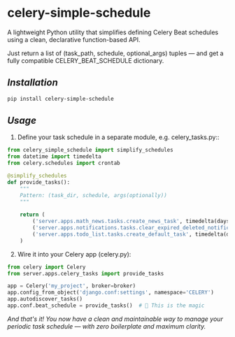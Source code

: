 celery-simple-schedule
=====

A lightweight Python utility that simplifies defining Celery Beat schedules using a clean, declarative function-based API.

Just return a list of (task_path, schedule, optional_args) tuples — and get a fully compatible CELERY_BEAT_SCHEDULE dictionary.

*Installation*
---
```bash
pip install celery-simple-schedule
```

*Usage*
----
1. Define your task schedule in a separate module, e.g. celery_tasks.py::
```python
from celery_simple_schedule import simplify_schedules
from datetime import timedelta
from celery.schedules import crontab

@simplify_schedules
def provide_tasks():
    """
    Pattern: (task_dir, schedule, args(optionally))
    """
    
    return (
        ('server.apps.math_news.tasks.create_news_task', timedelta(days=1)),
        ('server.apps.notifications.tasks.clear_expired_deleted_notifications', timedelta(days=3)),
        ('server.apps.todo_list.tasks.create_default_task', timedelta(days=5), (5, '1', True)),
    )
```

2. Wire it into your Celery app (celery.py):
```python
from celery import Celery
from server.apps.celery_tasks import provide_tasks

app = Celery('my_project', broker=broker)
app.config_from_object('django.conf:settings', namespace='CELERY')
app.autodiscover_tasks()
app.conf.beat_schedule = provide_tasks()  # 🧠 This is the magic
```

*And that's it! You now have a clean and maintainable way to manage your periodic task schedule — with zero boilerplate and maximum clarity.*
